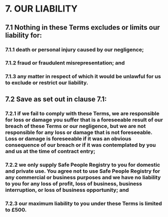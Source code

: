 # 7. OUR LIABILITY

## 7.1 Nothing in these Terms excludes or limits our liability for:

### 7.1.1 death or personal injury caused by our negligence;

### 7.1.2 fraud or fraudulent misrepresentation; and

### 7.1.3 any matter in respect of which it would be unlawful for us to exclude or restrict our liability.

## 7.2 Save as set out in clause 7.1:

### 7.2.1 if we fail to comply with these Terms, we are responsible for loss or damage you suffer that is a foreseeable result of our breach of these Terms or our negligence, but we are not responsible for any loss or damage that is not foreseeable. Loss or damage is foreseeable if it was an obvious consequence of our breach or if it was contemplated by you and us at the time of contract entry;

### 7.2.2 we only supply Safe People Registry to you for domestic and private use. You agree not to use Safe People Registry for any commercial or business purposes and we have no liability to you for any loss of profit, loss of business, business interruption, or loss of business opportunity; and

### 7.2.3 our maximum liability to you under these Terms is limited to £500.
